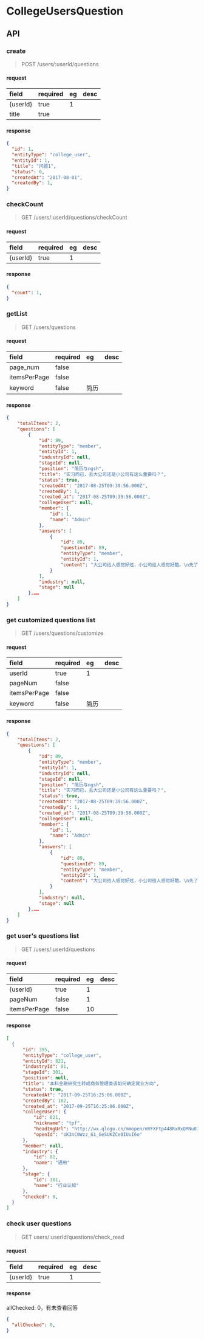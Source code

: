 # CollegeUsersQuestion

## API

### create

> POST /users/:userId/questions

#### request

field        | required | eg       | desc
:----------- | :------- | :------- | :---
{userId}       | true     | 1        |
title        | true     |          |

#### response

```json
{
  "id": 1,
  "entityType": "college_user",
  "entityId": 1,
  "title": "问题1",
  "status": 0,
  "createdAt": "2017-08-01",
  "createdBy": 1,
}
```

### checkCount

> GET /users/:userId/questions/checkCount

#### request

field        | required | eg       | desc
:----------- | :------- | :------- | :---
{userId}       | true     | 1        |

#### response

```json
{
  "count": 1,
}
```

### getList

> GET /users/questions

#### request

field        | required | eg       | desc
:----------- | :------- | :------- | :---
page_num     | false    |
itemsPerPage | false    |
keyword      | false    | 简历   

#### response

```json
{
    "totalItems": 2,
    "questions": [
        {
            "id": 89,
            "entityType": "member",
            "entityId": 1,
            "industryId": null,
            "stageId": null,
            "position": "简历与ngsh",
            "title": "实习而已，去大公司还是小公司有这么重要吗？",
            "status": true,
            "createdAt": "2017-08-25T09:39:56.000Z",
            "createdBy": 1,
            "created_at": "2017-08-25T09:39:56.000Z",
            "collegeUser": null,
            "member": {
                "id": 1,
                "name": "Admin"
            },
            "answers": [
                {
                    "id": 89,
                    "questionId": 89,
                    "entityType": "member",
                    "entityId": 1,
                    "content": "大公司给人感觉好炫，小公司给人感觉好酷。\n先了解一个现实的情况：\n1.很可能90%好的实习机会都会被内推消化掉\n2.学校好、成绩好的学生往往选择了大公司实习，而非重点大学、成绩一般的学生往往去不了心目中的理想大公司实习\n大公司会让人有一个好的简历背书，学习职场规矩，全面认识公司体系、组织架构、薪酬福利，但做的事情可能非常局限于一个小模块\n小公司什么都要做，一人承担起整个项目，收获能力之外的东西，找到自己感兴趣的方向，节奏快，高压力，迅速感受职场生活",
                }
            ],
            "industry": null,
            "stage": null
        },……
    ]
}
```

### get customized questions list

> GET /users/questions/customize

#### request

field        | required | eg       | desc
:----------- | :------- | :------- | :---
userId       | true     | 1
pageNum      | false    |
itemsPerPage | false    |
keyword      | false    | 简历   

#### response

```json
{
    "totalItems": 2,
    "questions": [
        {
            "id": 89,
            "entityType": "member",
            "entityId": 1,
            "industryId": null,
            "stageId": null,
            "position": "简历与ngsh",
            "title": "实习而已，去大公司还是小公司有这么重要吗？",
            "status": true,
            "createdAt": "2017-08-25T09:39:56.000Z",
            "createdBy": 1,
            "created_at": "2017-08-25T09:39:56.000Z",
            "collegeUser": null,
            "member": {
                "id": 1,
                "name": "Admin"
            },
            "answers": [
                {
                    "id": 89,
                    "questionId": 89,
                    "entityType": "member",
                    "entityId": 1,
                    "content": "大公司给人感觉好炫，小公司给人感觉好酷。\n先了解一个现实的情况：\n1.很可能90%好的实习机会都会被内推消化掉\n2.学校好、成绩好的学生往往选择了大公司实习，而非重点大学、成绩一般的学生往往去不了心目中的理想大公司实习\n大公司会让人有一个好的简历背书，学习职场规矩，全面认识公司体系、组织架构、薪酬福利，但做的事情可能非常局限于一个小模块\n小公司什么都要做，一人承担起整个项目，收获能力之外的东西，找到自己感兴趣的方向，节奏快，高压力，迅速感受职场生活",
                }
            ],
            "industry": null,
            "stage": null
        },……
    ]
}
```

### get user's questions list

> GET /users/:userId/questions

#### request

field        | required | eg       | desc
:----------- | :------- | :------- | :---
{userId}     | true     | 1
pageNum      | false    | 1
itemsPerPage |  false   | 10

#### response

```json
[
  {
      "id": 395,
      "entityType": "college_user",
      "entityId": 821,
      "industryId": 81,
      "stageId": 301,
      "position": null,
      "title": "本科金融研究生转成商务管理类该如何确定就业方向",
      "status": true,
      "createdAt": "2017-09-25T16:25:06.000Z",
      "createdBy": 182,
      "created_at": "2017-09-25T16:25:06.000Z",
      "collegeUser": {
          "id": 821,
          "nickname": "tpf",
          "headImgUrl": "http://wx.qlogo.cn/mmopen/mVFXFtp448RxRxQMNu074nXDE6BHsF8HcO1o7O2diah5wgsExUcWWUXWlSGwagqZWiacicCjkf1Cre4gLicHiaqhmoticVSLUGNONv/0",
          "openId": "oK3nC0Wzz_G1_GeSUKZCe0IUuI6o"
      },
      "member": null,
      "industry": {
          "id": 81,
          "name": "通用"
      },
      "stage": {
          "id": 301,
          "name": "行业认知"
      },
      "checked": 0,
  }
]
```

### check user questions

> GET users/:userId/questions/check_read

#### request

field        | required | eg       | desc
:----------- | :------- | :------- | :---
{userId}     | true     | 1

#### response
allChecked: 0，有未查看回答
```json
{
  "allChecked": 0,   
}
```
